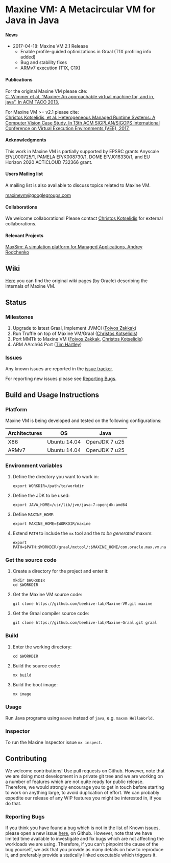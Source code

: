 # Maxine VM: A Metacircular VM for Java in Java

#### News

* 2017-04-18: Maxine VM 2.1 Release
  * Enable profile-guided optimizations in Graal (T1X profiling info
    added)
  * Bug and stability fixes
  * ARMv7 execution (T1X, C1X)

#### Publications

For the original Maxine VM please cite:  
[C. Wimmer et al, “Maxine: An approachable virtual machine for, and in, java”, In ACM TACO 2013.](http://dl.acm.org/citation.cfm?id=2400689&dl=ACM&coll=DL&CFID=748733895&CFTOKEN=73017278)

For Maxine VM >= v2.1 please cite:  
[Christos Kotselidis, et al. Heterogeneous Managed Runtime Systems: A Computer Vision Case Study. In 13th ACM SIGPLAN/SIGOPS International Conference on Virtual Execution Environments (VEE), 2017.](http://dl.acm.org/citation.cfm?id=3050764)

#### Acknowledgments

This work in Maxine VM is partially supported by EPSRC grants Anyscale
EP/L000725/1, PAMELA EP/K008730/1, DOME EP/J016330/1, and EU Horizon
2020 ACTiCLOUD 732366 grant.

#### Users Mailing list

A mailing list is also available to discuss topics related to Maxine VM.

maxinevm@googlegroups.com

#### Collaborations

We welcome collaborations! Please
contact
[Christos Kotselidis](mailto:christos.kotselidis@manchester.ac.uk) for
external collaborations.

#### Relevant Projects

[MaxSim: A simulation platform for Managed Applications, Andrey Rodchenko](https://github.com/beehive-lab/MaxSim)

## Wiki

[Here](https://community.oracle.com/community/java/java_hotspot_virtual_machine/maxine-vm) you
can find the original wiki pages (by Oracle) describing the internals of
Maxine VM.

## Status

### Milestones

1. Upgrade to latest Graal, Implement JVMCI ([Foivos Zakkak](https://github.com/zakkak))
2. Run Truffle on top of Maxine VM/Graal ([Christos Kotselidis](https://github.com/kotselidis))
3. Port MMTk to Maxine VM ([Foivos Zakkak](https://github.com/zakkak), [Christos Kotselidis](https://github.com/kotselidis))
4. ARM AArch64 Port ([Tim Hartley]())

### Issues

Any known issues are reported in
the [issue tracker](https://github.com/beehive-lab/Maxine-VM/issues).

For reporting new issues please see [Reporting Bugs](#reporting-bugs).

## Build and Usage Instructions

### Platform

Maxine VM is being developed and tested on the following configurations:

| Architectures | OS | Java |
| ------------- | -- | ---- |
| X86 | Ubuntu 14.04 | OpenJDK 7 u25 |
| ARMv7 | Ubuntu 14.04 | OpenJDK 7 u25 |

### Environment variables

1. Define the directory you want to work in:
   ```
   export WORKDIR=/path/to/workdir
   ```

2. Define the JDK to be used:
   ```
   export JAVA_HOME=/usr/lib/jvm/java-7-openjdk-amd64
   ```

3. Define `MAXINE_HOME`:
   ```
   export MAXINE_HOME=$WORKDIR/maxine
   ```

4. Extend `PATH` to include the `mx` tool and the *to be generated* maxvm:
   ```
   export PATH=$PATH:$WORKDIR/graal/mxtool/:$MAXINE_HOME/com.oracle.max.vm.native/generated/linux/
   ```

### Get the source code

1. Create a directory for the project and enter it:
   ```
   mkdir $WORKDIR
   cd $WORKDIR
   ```

2. Get the Maxine VM source code:
   ```
   git clone https://github.com/beehive-lab/Maxine-VM.git maxine
   ```

3. Get the Graal compiler source code:
   ```
   git clone https://github.com/beehive-lab/Maxine-Graal.git graal
   ```

### Build

1. Enter the working directory:
   ```
   cd $WORKDIR
   ```

2. Build the source code:
   ```
   mx build
   ```

3. Build the boot image:
   ```
   mx image
   ```

### Usage

Run Java programs using `maxvm` instead of `java`, e.g. `maxvm
HelloWorld`.

### Inspector

To run the Maxine Inspector issue `mx inspect`.

## Contributing

We welcome contributions! Use pull requests on Github. However, note
that we are doing most development in a private git tree and we are
working on a number of features which are not quite ready for public
release. Therefore, we would strongly encourage you to get in touch
before starting to work on anything large, to avoid duplication of
effort. We can probably expedite our release of any WIP features you
might be interested in, if you do that.

### Reporting Bugs

If you think you have found a bug which is not in the list of Known
issues, please open a new
issue [here](https://github.com/beehive-lab/Maxine-VM/issues), on
Github. However, note that we have limited time available to investigate
and fix bugs which are not affecting the workloads we are
using. Therefore, if you can't pinpoint the cause of the bug yourself,
we ask that you provide as many details on how to reproduce it, and
preferably provide a statically linked executable which triggers it.
